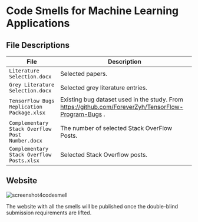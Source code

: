 # Code Smells for Machine Learning Applications

## File Descriptions

File | Description
--- | ---
`Literature Selection.docx` | Selected papers.
`Grey Literature Selection.docx` | Selected grey literature entries.
`TensorFlow Bugs Replication Package.xlsx` | Existing bug dataset used in the study. From https://github.com/ForeverZyh/TensorFlow-Program-Bugs .
`Complementary Stack Overflow Post Number.docx` | The number of selected Stack OverFlow Posts.
`Complementary Stack Overflow Posts.xlsx` | Selected Stack Overflow posts.

## Website

![screenshot4codesmell](https://user-images.githubusercontent.com/26082974/151016131-4133c381-a34d-4688-a044-0b32b0b6a633.jpeg)

The website with all the smells will be published once the double-blind submission requirements are lifted.
